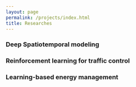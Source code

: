 ```yaml
---
layout: page
permalink: /projects/index.html
title: Researches
---
```


### Deep Spatiotemporal modeling 



### Reinforcement learning for traffic control



### Learning-based energy management 






